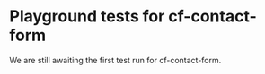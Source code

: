 # Playground tests for cf-contact-form
We are still awaiting the first test run for cf-contact-form.
